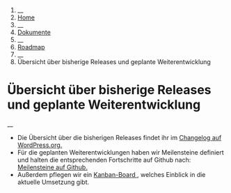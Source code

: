   1. __
  2. [ Home  ](https://commonsbooking.org/)
  3. __
  4. [ Dokumente  ](https://commonsbooking.org/dokumentation/)
  5. __
  6. [ Roadmap  ](https://commonsbooking.org/docs/roadmap/)
  7. __
  8. Übersicht über bisherige Releases und geplante Weiterentwicklung 

#  Übersicht über bisherige Releases und geplante Weiterentwicklung

__

  * Die Übersicht über die bisherigen Releases findet ihr im [ Changelog auf WordPress.org. ](https://wordpress.org/plugins/commonsbooking/#developers)
  * Für die geplanten Weiterentwicklungen haben wir Meilensteine definiert und halten die entsprechenden Fortschritte auf Github nach: [ Meilensteine auf Github. ](https://github.com/wielebenwir/commonsbooking/milestones)
  * Außerdem pflegen wir ein [ Kanban-Board ](https://github.com/wielebenwir/commonsbooking/projects/1) , welches Einblick in die aktuelle Umsetzung gibt. 

